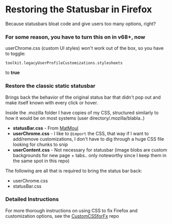 # Restoring the Statusbar in Firefox
Because statusbars bloat code and give users too many options, right?

### For some reason, you have to turn this on in v68+, now
userChrome.css (custom UI styles) won't work out of the box, so you have to toggle:
```stylesheet
toolkit.legacyUserProfileCustomizations.stylesheets
```
to **true**


### Restore the classic static statusbar
Brings back the behavior of the original status bar that didn't pop out and make itself known with every click or hover.

Inside the .mozilla folder I have copies of my CSS, structured similarly to how it would be on most systems (user directory/.mozilla/blabla..)
- **statusBar.css** - From [MatMoul](https://github.com/MatMoul/firefox-gui-chrome-css/blob/master/chrome/userChrome.css)
- **userChrome.css** - I like to `@import` the CSS, that way if I want to add/remove customizations, I don't have to dig through a huge CSS file looking for chunks to snip
- **userContent.css** - Not necessary for statusbar (image blobs are custom backgrounds for new page + tabs.. only noteworthy since I keep them in the same spot in this repo)

The following are all that is required to bring the status bar back:
- userChrome.css
- statusBar.css

### Detailed Instructions
For more thorough instructions on using CSS to fix Firefox and customization options, see the [CustomCSSforFx](https://github.com/aris-t2/customcssforfx) repo
